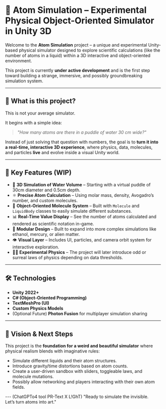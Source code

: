 # 🧬 Atom Simulation – Experimental Physical Object-Oriented Simulator in Unity 3D

Welcome to the **Atom Simulation** project – a unique and experimental Unity-based physical simulator designed to explore scientific calculations (like the number of atoms in a liquid) within a 3D interactive and object-oriented environment.

This project is currently **under active development** and is the first step toward building a strange, immersive, and possibly groundbreaking simulation system.

---

## 🚀 What is this project?

This is not your average simulator.

It begins with a simple idea:  
> *"How many atoms are there in a puddle of water 30 cm wide?"*

Instead of just solving that question with numbers, the goal is to **turn it into a real-time, interactive 3D experience**, where physics, data, molecules, and particles **live** and evolve inside a visual Unity world.

---

## 🧩 Key Features (WIP)

- 🌊 **3D Simulation of Water Volume** – Starting with a virtual puddle of 30cm diameter and 0.5cm depth.
- ⚛️ **Precise Atom Calculation** – Using molar mass, density, Avogadro’s number, and custom molecules.
- 🧠 **Object-Oriented Molecule System** – Built with `Molecule` and `LiquidBody` classes to easily simulate different substances.
- 📊 **Real-Time Value Display** – See the number of atoms calculated and rendered as scientific notation in-game.
- 🧪 **Modular Design** – Built to expand into more complex simulations like ethanol, mercury, or alien matter.
- 👁️ **Visual Layer** – Includes UI, particles, and camera orbit system for interactive exploration.
- 🧙‍♂️ **Experimental Physics** – The project will later introduce odd or surreal laws of physics depending on data thresholds.

---

## 🛠 Technologies

- **Unity 2022+**
- **C# (Object-Oriented Programming)**
- **TextMeshPro (UI)**
- **Custom Physics Models**
- (Optional Future) **Photon Fusion** for multiplayer simulation sharing

---

## 🔮 Vision & Next Steps

This project is the **foundation for a weird and beautiful simulator** where physical realism blends with imaginative rules:

- Simulate different liquids and their atom structures.
- Introduce gravity/time distortions based on atom counts.
- Create a user-driven sandbox with sliders, toggleable laws, and molecule mutations.
- Possibly allow networking and players interacting with their own atom fields.

--- (ChatGPTo4 tool PR-Text X L!GhT)
"Ready to simulate the invisible.  
Let’s turn atoms into art."
